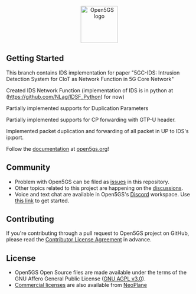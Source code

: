 <p align="center"><a href="https://open5gs.org" target="_blank" rel="noopener noreferrer"><img width="100" src="https://open5gs.org/assets/img/open5gs-logo-only.png" alt="Open5GS logo"></a></p>

## Getting Started

This branch contains IDS implementation for paper "5GC-IDS: Intrusion Detection System for CIoT as Network Function in 5G Core Network"

Created IDS Network Function (implementation of IDS is in python at (https://github.com/NLag/IDSF_Python) for now)

Partially implemented supports for Duplication Parameters

Partially implemented supports for CP forwarding with GTP-U header.

Implemented packet duplication and forwarding of all packet in UP to IDS's ip:port.

Follow the [documentation](https://open5gs.org/open5gs/docs/) at [open5gs.org](https://open5gs.org/)!

## Community

- Problem with Open5GS can be filed as [issues](https://github.com/open5gs/open5gs/issues) in this repository.
- Other topics related to this project are happening on the [discussions](https://github.com/open5gs/open5gs/discussions).
- Voice and text chat are available in Open5GS's [Discord](https://discordapp.com/) workspace. Use [this link](https://discord.gg/GreNkuc) to get started.

## Contributing

If you're contributing through a pull request to Open5GS project on GitHub, please read the [Contributor License Agreement](https://open5gs.org/open5gs/cla/) in advance.

## License

- Open5GS Open Source files are made available under the terms of the GNU Affero General Public License ([GNU AGPL v3.0](https://www.gnu.org/licenses/agpl-3.0.html)).
- [Commercial licenses](https://open5gs.org/open5gs/support/) are also available from [NeoPlane](https://neoplane.io/)
